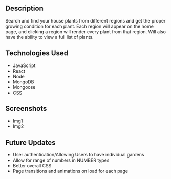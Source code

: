 ## Description
Search and find your house plants from different regions and get the proper growing condition for each plant.  Each region will appear on the home page, and clicking a region will render every plant from that region.  Will also have the ability to view a full list of plants.

## Technologies Used
- JavaScript
- React
- Node
- MongoDB
- Mongoose
- CSS

## Screenshots
- Img1
- Img2

## Future Updates
- User authentication/Allowing Users to have individual gardens
- Allow for range of numbers in NUMBER types
- Better overall CSS
- Page transitions and animations on load for each page

